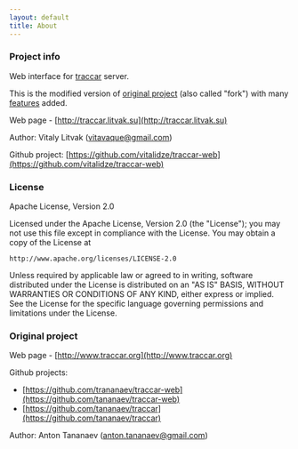 ```yaml
---
layout: default
title: About
---
```


### Project info

Web interface for [traccar](http://www.traccar.org) server.

This is the modified version of [original project](https://github.com/tananaev/traccar-web) (also called "fork") with many [features](/features/) added.

Web page - [http://traccar.litvak.su](http://traccar.litvak.su)

Author: Vitaly Litvak (<vitavaque@gmail.com>)

Github project: [https://github.com/vitalidze/traccar-web](https://github.com/vitalidze/traccar-web)

### License

Apache License, Version 2.0

Licensed under the Apache License, Version 2.0 (the "License");
you may not use this file except in compliance with the License.
You may obtain a copy of the License at

    http://www.apache.org/licenses/LICENSE-2.0

Unless required by applicable law or agreed to in writing, software
distributed under the License is distributed on an "AS IS" BASIS,
WITHOUT WARRANTIES OR CONDITIONS OF ANY KIND, either express or implied.
See the License for the specific language governing permissions and
limitations under the License.

### Original project

Web page - [http://www.traccar.org](http://www.traccar.org)

Github projects:

* [https://github.com/trananaev/traccar-web](https://github.com/tananaev/traccar-web)
* [https://github.com/tananaev/traccar](https://github.com/tananaev/traccar)

Author: Anton Tananaev (<anton.tananaev@gmail.com>)
